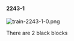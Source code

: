 #### 2243-1
![train-2243-1-0.png](https://github.com/lil-lab/nlvr/raw/master/nlvr/train/images/4/train-2243-1-0.png "train-2243-1-0.png")

There are 2 black blocks